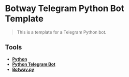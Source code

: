 # Botway Telegram Python Bot Template

> This is a template for a Telegram Python bot.

## Tools

- [**Python**](https://www.python.org)
- [**Python Telegram Bot**](https://github.com/python-telegram-bot/python-telegram-bot)
- [**Botway.py**](https://pypi.org/project/botway.py)
